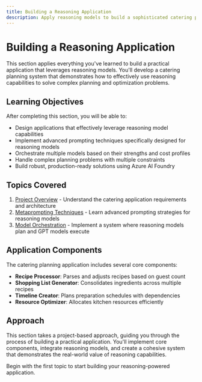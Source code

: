 ```yaml
---
title: Building a Reasoning Application
description: Apply reasoning models to build a sophisticated catering planning system
---
```


# Building a Reasoning Application

This section applies everything you've learned to build a practical application that leverages reasoning models. You'll develop a catering planning system that demonstrates how to effectively use reasoning capabilities to solve complex planning and optimization problems.

## Learning Objectives

After completing this section, you will be able to:

- Design applications that effectively leverage reasoning model capabilities
- Implement advanced prompting techniques specifically designed for reasoning models
- Orchestrate multiple models based on their strengths and cost profiles
- Handle complex planning problems with multiple constraints
- Build robust, production-ready solutions using Azure AI Foundry

## Topics Covered

1. [Project Overview](./01.md) - Understand the catering application requirements and architecture
2. [Metaprompting Techniques](./02.md) - Learn advanced prompting strategies for reasoning models
3. [Model Orchestration](./03.md) - Implement a system where reasoning models plan and GPT models execute

## Application Components

The catering planning application includes several core components:

- **Recipe Processor**: Parses and adjusts recipes based on guest count
- **Shopping List Generator**: Consolidates ingredients across multiple recipes
- **Timeline Creator**: Plans preparation schedules with dependencies
- **Resource Optimizer**: Allocates kitchen resources efficiently

## Approach

This section takes a project-based approach, guiding you through the process of building a practical application. You'll implement core components, integrate reasoning models, and create a cohesive system that demonstrates the real-world value of reasoning capabilities.

Begin with the first topic to start building your reasoning-powered application.